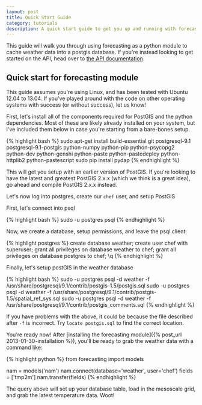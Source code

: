 ```yaml
---
layout: post
title: Quick Start Guide
category: tutorials
description: A quick start guide to get you up and running with forecasting and Ubuntu.
---
```


This guide will walk you through using forecasting as a python module to cache weather data into a postgis database. If you're instead looking to get started on the API, head over to [the API documentation](http://api.getforecasting.com).

<h2 id="forecasting">Quick start for forecasting module</h2>

This guide assumes you're using Linux, and has been tested with Ubuntu 12.04 to 13.04. If you've played around with the code on other operating systems with success (or without success), let us know!

First, let's install all of the components required for PostGIS and the python dependencies. Most of these are likely already installed on your system, but I've included them below in case you're starting from a bare-bones setup.

{% highlight bash %}
sudo apt-get install build-essential git postgresql-9.1 postgresql-9.1-postgis python-numpy python-pip python-psycopg2 python-dev python-genshi python-paste python-pastedeploy python-httplib2 python-pastescript
sudo pip install pydap
{% endhighlight %}

This will get you setup with an earlier version of PostGIS. If you're looking to have the latest and greatest PostGIS 2.x.x (which we think is a great idea), go ahead and compile PostGIS 2.x.x instead.

Let's now log into postgres, create our `chef` user, and setup PostGIS

First, let's connect into psql

{% highlight bash %}
sudo -u postgres psql
{% endhighlight %}

Now, we create a database, setup permissions, and leave the psql client:

{% highlight postgres %}
create database weather;
create user chef with superuser;
grant all privileges on database weather to chef;
grant all privileges on database postgres to chef;
\q
{% endhighlight %}

Finally, let's setup postGIS in the weather database

{% highlight bash %}
sudo -u postgres psql -d weather -f /usr/share/postgresql/9.1/contrib/postgis-1.5/postgis.sql
sudo -u postgres psql -d weather -f /usr/share/postgresql/9.1/contrib/postgis-1.5/spatial_ref_sys.sql 
sudo -u postgres psql -d weather -f /usr/share/postgresql/9.1/contrib/postgis_comments.sql
{% endhighlight %}

If you have problems with the above, it could be because the file described after `-f` is incorrect. Try `locate postgis.sql` to find the correct location.

You're ready now! After [installing the forecasting module]({% post_url 2013-01-30-installation %}), you'll be ready to grab the weather data with a command like:

{% highlight python %}
from forecasting import models

nam = models('nam')
nam.connect(database='weather', user='chef')
fields = ['tmp2m']
nam.transfer(fields)
{% endhighlight %}

The query above will set up your database table, load in the mesoscale grid, and grab the latest temperature data. Woot!

